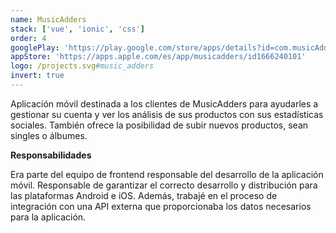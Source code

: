 ```yaml
---
name: MusicAdders
stack: ['vue', 'ionic', 'css']
order: 4
googlePlay: 'https://play.google.com/store/apps/details?id=com.musicAdders'
appStore: 'https://apps.apple.com/es/app/musicadders/id1666240101'
logo: /projects.svg#music_adders
invert: true
---
```


Aplicación móvil destinada a los clientes de MusicAdders para ayudarles a gestionar
su cuenta y ver los análisis de sus productos con sus estadísticas sociales. También
ofrece la posibilidad de subir nuevos productos, sean singles o álbumes.

<b>Responsabilidades</b>

Era parte del equipo de frontend responsable del desarrollo de la aplicación móvil.
Responsable de garantizar el correcto desarrollo y distribución para las plataformas
Android e iOS. Además, trabajé en el proceso de integración con una API externa que
proporcionaba los datos necesarios para la aplicación.

